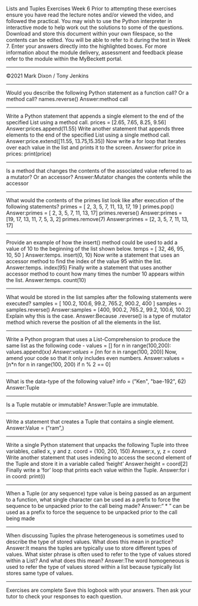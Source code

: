 Lists and Tuples
Exercises
Week 6
Prior to attempting these exercises ensure you have read the lecture notes and/or viewed
the video, and followed the practical. You may wish to use the Python interpreter in
interactive mode to help work out the solutions to some of the questions.
Download and store this document within your own filespace, so the contents can be edited.
You will be able to refer to it during the test in Week 7.
Enter your answers directly into the highlighted boxes.
For more information about the module delivery, assessment and feedback please refer to
the module within the MyBeckett portal.
_________________________________________________________________________
©2021 Mark Dixon / Tony Jenkins
_________________________________________________________________________
Would you describe the following Python statement as a function call? Or a method call?
names.reverse()
Answer:method call
_________________________________________________________________________
Write a Python statement that appends a single element to the end of the specified List
using a method call.
prices = [2.65, 7.65, 8.25, 9.56]
Answer:prices.append(11.55)
Write another statement that appends three elements to the end of the specified List using a
single method call.
Answer:price.extend([11.55, 13.75,15.35])
Now write a for loop that iterates over each value in the list and prints it to the screen.
Answer:for price in prices:
            print(price)
_________________________________________________________________________
Is a method that changes the contents of the associated value referred to as a mutator? Or
an accessor?
Answer:Mutator changes the contents while the accessor 
_________________________________________________________________________
What would the contents of the primes list look like after execution of the following
statements?
primes = [ 2, 3, 5, 7, 11, 13, 17, 19 ]
primes.pop()
Answer:primes = [ 2, 3, 5, 7, 11, 13, 17]
primes.reverse()
Answer:primes = [19, 17, 13, 11, 7, 5, 3, 2]
primes.remove(7)
Answer:primes = [2, 3, 5, 7, 11, 13, 17]
_________________________________________________________________________
Provide an example of how the insert() method could be used to add a value of 10 to the
beginning of the list shown below.
temps = [ 32, 46, 95, 10, 50 ]
Answer:temps. insert(0, 10)
Now write a statement that uses an accessor method to find the index of the value 95 within
the list.
Answer:temps. index(95)
Finally write a statement that uses another accessor method to count how many times the
number 10 appears within the list.
Answer:temps. count(10)
_________________________________________________________________________
What would be stored in the list samples after the following statements were executed?
samples = [ 100.2, 100.6, 99.2, 765.2, 900.2, 400 ]
samples = samples.reverse()
Answer:samples = [400, 900.2, 765.2, 99.2, 100.6, 100.2]
Explain why this is the case.
Answer:Because .reverse() is a type of mutator method which reverse the position of all the elements in the list.
_________________________________________________________________________
Write a Python program that uses a List-Comprehension to produce the same list as the
following code -
values = []
for n in range(100,200):
values.append(x*x)
Answer:values = [n*n for n in range(100, 200)]
Now, amend your code so that it only includes even numbers.
Answer:values = [n*n for n in range(100, 200) if n % 2 == 0]
_________________________________________________________________________
What is the data-type of the following value?
info = ("Ken", "bae-192", 62)
Answer:Tuple
_________________________________________________________________________
Is a Tuple mutable or immutable?
Answer:Tuple are immutable.
_________________________________________________________________________
Write a statement that creates a Tuple that contains a single element.
Answer:Value = (“ram”,)
_________________________________________________________________________
Write a single Python statement that unpacks the following Tuple into three variables, called
x, y and z.
coord = (100, 200, 150)
Answer:x, y, z = coord
Write another statement that uses indexing to access the second element of the Tuple and
store it in a variable called ‘height’
Answer:height = coord[2]
Finally write a ‘for’ loop that prints each value within the Tuple.
Answer:for i in coord:
            print(i)

_________________________________________________________________________
When a Tuple (or any sequence) type value is being passed as an argument to a function,
what single character can be used as a prefix to force the sequence to be unpacked prior to
the call being made?
Answer:“ * ” can be used as a prefix to force the sequence to be unpacked prior to the call being made
_________________________________________________________________________
When discussing Tuples the phrase heterogeneous is sometimes used to describe the type
of stored values. What does this mean in practice?
Answer:It means the tuples are typically use to store different types of values.
What sister phrase is often used to refer to the type of values stored within a List? And what
does this mean?
Answer:The word homogeneous is used to refer the type of values stored within a list because typically list stores same type of values.
_________________________________________________________________________
Exercises are complete
Save this logbook with your answers. Then ask your tutor to check your responses to each
question.